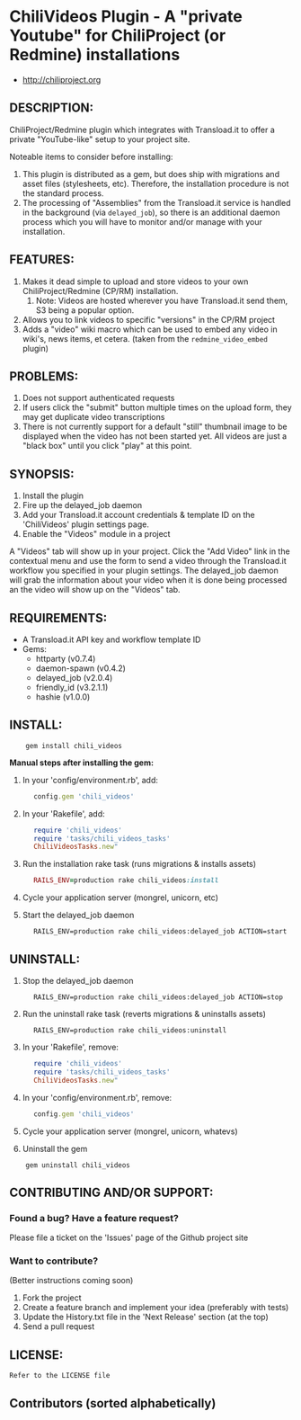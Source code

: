 # ChiliVideos Plugin - A "private Youtube" for ChiliProject (or Redmine) installations

* http://chiliproject.org

## DESCRIPTION:

ChiliProject/Redmine plugin which integrates with Transload.it to offer
a private "YouTube-like" setup to your project site.

Noteable items to consider before installing:

1. This plugin is distributed as a gem, but does
   ship with migrations and asset files (stylesheets, etc). Therefore,
   the installation procedure is not the standard process.
1. The processing of "Assemblies" from the Transload.it service is
   handled in the background (via `delayed_job`), so there is an
   additional daemon process which you will have to monitor and/or
   manage with your installation.

## FEATURES:

1. Makes it dead simple to upload and store videos to your own
   ChiliProject/Redmine (CP/RM) installation.
   1. Note: Videos are hosted wherever you have Transload.it send them,
       S3 being a popular option.
1. Allows you to link videos to specific "versions" in the CP/RM
   project
1. Adds a "video" wiki macro which can be used to embed any video in
   wiki's, news items, et cetera. (taken from the `redmine_video_embed`
   plugin)

## PROBLEMS:

1. Does not support authenticated requests
1. If users click the "submit" button multiple times on the upload
   form, they may get duplicate video transcriptions
1. There is not currently support for a default "still" thumbnail image
   to be displayed when the video has not been started yet. All videos
   are just a "black box" until you click "play" at this point.

## SYNOPSIS:

1. Install the plugin
1. Fire up the delayed\_job daemon
1. Add your Transload.it account credentials & template ID on the
   'ChiliVideos' plugin settings page.
1. Enable the "Videos" module in a project

A "Videos" tab will show up in your project. Click the "Add Video" link
in the contextual menu and use the form to send a video through the
Transload.it workflow you specified in your plugin settings. The
delayed\_job daemon will grab the information about your video when
it is done being processed an the video will show up on the "Videos" tab.

## REQUIREMENTS:

* A Transload.it API key and workflow template ID
* Gems:
  - httparty (v0.7.4)
  - daemon-spawn (v0.4.2)
  - delayed\_job (v2.0.4)
  - friendly\_id (v3.2.1.1)
  - hashie (v1.0.0)

## INSTALL:

```
    gem install chili_videos
```

**Manual steps after installing the gem:**

1. In your 'config/environment.rb', add:

``` ruby
      config.gem 'chili_videos'
```

2. In your 'Rakefile', add:

``` ruby
      require 'chili_videos'
      require 'tasks/chili_videos_tasks'
      ChiliVideosTasks.new"
```

3. Run the installation rake task (runs migrations & installs assets)

``` ruby
      RAILS_ENV=production rake chili_videos:install
```

4. Cycle your application server (mongrel, unicorn, etc)

5. Start the delayed\_job daemon

```
      RAILS_ENV=production rake chili_videos:delayed_job ACTION=start
```

## UNINSTALL:

1. Stop the delayed\_job daemon

```
      RAILS_ENV=production rake chili_videos:delayed_job ACTION=stop
```

2. Run the uninstall rake task (reverts migrations & uninstalls assets)

```
      RAILS_ENV=production rake chili_videos:uninstall
```

3. In your 'Rakefile', remove:

``` ruby
      require 'chili_videos'
      require 'tasks/chili_videos_tasks'
      ChiliVideosTasks.new"
```

4. In your 'config/environment.rb', remove:

``` ruby
      config.gem 'chili_videos'
```

5. Cycle your application server (mongrel, unicorn, whatevs)

6. Uninstall the gem

```
    gem uninstall chili_videos
```

## CONTRIBUTING AND/OR SUPPORT:

### Found a bug? Have a feature request?

Please file a ticket on the 'Issues' page of the Github project site

### Want to contribute?

(Better instructions coming soon)
1. Fork the project
1. Create a feature branch and implement your idea (preferably with
   tests)
1. Update the History.txt file in the 'Next Release' section (at the top)
1. Send a pull request

## LICENSE:

    Refer to the LICENSE file

## Contributors (sorted alphabetically)


